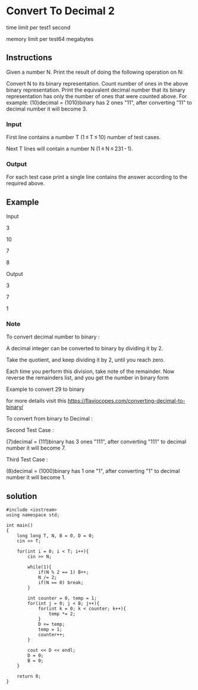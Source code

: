 # Convert To Decimal 2

time limit per test1 second

memory limit per test64 megabytes

## Instructions

Given a number N. Print the result of doing the following operation on N:

Convert N to its binary representation.
Count number of ones in the above binary representation.
Print the equivalent decimal number that its binary representation has only the number of ones that were counted above.
For example: (10)decimal = (1010)binary has 2 ones "11", after converting "11" to decimal number it will become 3.

### Input
First line contains a number T (1 ≤ T ≤ 10) number of test cases.

Next T lines will contain a number N (1 ≤ N ≤ 231 - 1).

### Output
For each test case print a single line contains the answer according to the required above.

## Example

Input

3

10

7

8

Output

3

7

1

### Note
To convert decimal number to binary :

A decimal integer can be converted to binary by dividing it by 2.

Take the quotient, and keep dividing it by 2, until you reach zero.

Each time you perform this division, take note of the remainder. Now reverse the remainders list, and you get the number in binary form

Example to convert 29 to binary


for more details visit this https://flaviocopes.com/converting-decimal-to-binary/

To convert from binary to Decimal :


Second Test Case :

(7)decimal = (111)binary has 3 ones "111", after converting "111" to decimal number it will become 7.

Third Test Case :

(8)decimal = (1000)binary has 1 one "1", after converting "1" to decimal number it will become 1.

## solution

```
#include <iostream>
using namespace std;

int main()
{
    long long T, N, B = 0, D = 0;
    cin >> T;

    for(int i = 0; i < T; i++){
        cin >> N;

        while(1){
            if(N % 2 == 1) B++;
            N /= 2;
            if(N == 0) break;
        }

        int counter = 0, temp = 1;
        for(int j = 0; j < B; j++){
            for(int k = 0; k < counter; k++){
                temp *= 2;
            }
            D += temp;
            temp = 1;
            counter++;
        }

        cout << D << endl;
        D = 0;
        B = 0;
    }
    
    return 0;
}
```
